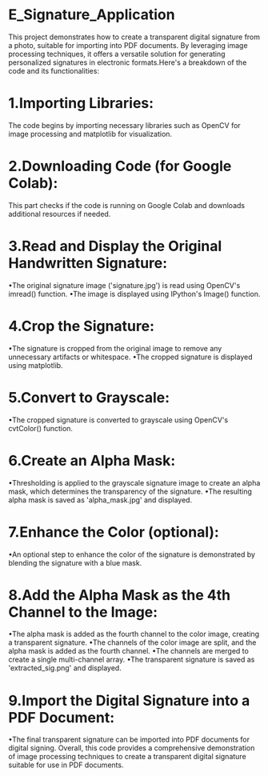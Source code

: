 # E_Signature_Application
This project demonstrates how to create a transparent digital signature from a photo, suitable for importing into PDF documents. By leveraging image processing techniques, it offers a versatile solution for generating personalized signatures in electronic formats.Here's a breakdown of the code and its functionalities:
# 1.Importing Libraries: 
The code begins by importing necessary libraries such as OpenCV for image processing and matplotlib for visualization.
# 2.Downloading Code (for Google Colab): 
This part checks if the code is running on Google Colab and downloads additional resources if needed.
# 3.Read and Display the Original Handwritten Signature:
•The original signature image ('signature.jpg') is read using OpenCV's imread() function.
•The image is displayed using IPython's Image() function.
# 4.Crop the Signature:
•The signature is cropped from the original image to remove any unnecessary artifacts or whitespace.
•The cropped signature is displayed using matplotlib.
# 5.Convert to Grayscale:
•The cropped signature is converted to grayscale using OpenCV's cvtColor() function.
# 6.Create an Alpha Mask:
•Thresholding is applied to the grayscale signature image to create an alpha mask, which determines the transparency of the signature.
•The resulting alpha mask is saved as 'alpha_mask.jpg' and displayed.
# 7.Enhance the Color (optional):
•An optional step to enhance the color of the signature is demonstrated by blending the signature with a blue mask.
# 8.Add the Alpha Mask as the 4th Channel to the Image:
•The alpha mask is added as the fourth channel to the color image, creating a transparent signature.
•The channels of the color image are split, and the alpha mask is added as the fourth channel.
•The channels are merged to create a single multi-channel array.
•The transparent signature is saved as 'extracted_sig.png' and displayed.
# 9.Import the Digital Signature into a PDF Document:
•The final transparent signature can be imported into PDF documents for digital signing.
Overall, this code provides a comprehensive demonstration of image processing techniques to create a transparent digital signature suitable for use in PDF documents.
